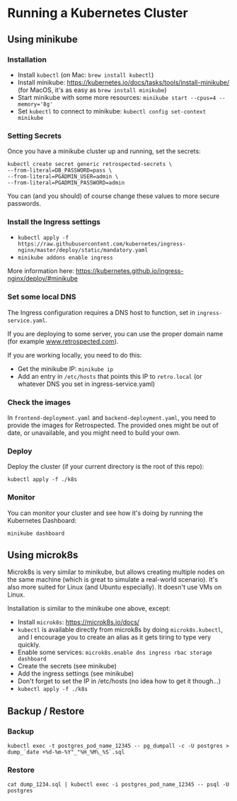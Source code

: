 # Running a Kubernetes Cluster

## Using minikube

### Installation

- Install `kubectl` (on Mac: `brew install kubectl`)
- Install minikube: https://kubernetes.io/docs/tasks/tools/install-minikube/ (for MacOS, it's as easy as `brew install minikube`)
- Start minikube with some more resources: `minikube start --cpus=4 --memory='8g'`
- Set `kubectl` to connect to minikube: `kubectl config set-context minikube`

### Setting Secrets

Once you have a minikube cluster up and running, set the secrets:

```
kubectl create secret generic retrospected-secrets \
--from-literal=DB_PASSWORD=pass \
--from-literal=PGADMIN_USER=admin \
--from-literal=PGADMIN_PASSWORD=admin
```

You can (and you should) of course change these values to more secure passwords.

### Install the Ingress settings

- `kubectl apply -f https://raw.githubusercontent.com/kubernetes/ingress-nginx/master/deploy/static/mandatory.yaml`
- `minikube addons enable ingress`

More information here: https://kubernetes.github.io/ingress-nginx/deploy/#minikube

### Set some local DNS

The Ingress configuration requires a DNS host to function, set in `ingress-service.yaml`.

If you are deploying to some server, you can use the proper domain name (for example www.retrospected.com).

If you are working locally, you need to do this:

- Get the minikube IP: `minikube ip`
- Add an entry in `/etc/hosts` that points this IP to `retro.local` (or whatever DNS you set in ingress-service.yaml)

### Check the images

In `frontend-deployment.yaml` and `backend-deployment.yaml`, you need to provide the images for Retrospected. The provided ones might be out of date, or unavailable, and you might need to build your own.

### Deploy

Deploy the cluster (if your current directory is the root of this repo):

`kubectl apply -f ./k8s`

### Monitor

You can monitor your cluster and see how it's doing by running the Kubernetes Dashboard:

`minikube dashboard`

## Using microk8s

Microk8s is very similar to minikube, but allows creating multiple nodes on the same machine (which is great to simulate a real-world scenario).
It's also more suited for Linux (and Ubuntu especially). It doesn't use VMs on Linux.

Installation is similar to the minikube one above, except:

- Install `microk8s`: https://microk8s.io/docs/
- `kubectl` is available directly from microk8s by doing `microk8s.kubectl`, and I encourage you to create an alias as it gets tiring to type very quickly.
- Enable some services: `microk8s.enable dns ingress rbac storage dashboard`
- Create the secrets (see minikube)
- Add the ingress settings (see minikube)
- Don't forget to set the IP in /etc/hosts (no idea how to get it though...)
- `kubectl apply -f ./k8s`

## Backup / Restore

### Backup

`` kubectl exec -t postgres_pod_name_12345 -- pg_dumpall -c -U postgres > dump_`date +%d-%m-%Y"_"%H_%M\_%S`.sql ``

### Restore

`cat dump_1234.sql | kubectl exec -i postgres_pod_name_12345 -- psql -U postgres`
